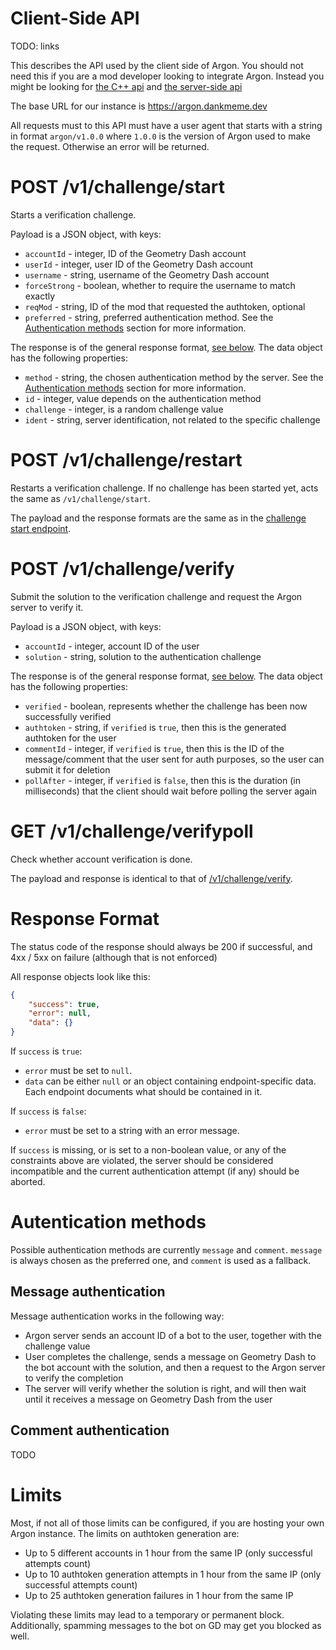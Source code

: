 # Client-Side API

TODO: links

This describes the API used by the client side of Argon. You should not need this if you are a mod developer looking to integrate Argon. Instead you might be looking for [the C++ api](https://example.com) and [the server-side api](./server-api.md  )

The base URL for our instance is https://argon.dankmeme.dev

All requests must to this API must have a user agent that starts with a string in format `argon/v1.0.0` where `1.0.0` is the version of Argon used to make the request. Otherwise an error will be returned.

# POST /v1/challenge/start

Starts a verification challenge.

Payload is a JSON object, with keys:

* `accountId` - integer, ID of the Geometry Dash account
* `userId` - integer, user ID of the Geometry Dash account
* `username` - string, username of the Geometry Dash account
* `forceStrong` - boolean, whether to require the username to match exactly
* `reqMod` - string, ID of the mod that requested the authtoken, optional
* `preferred` - string, preferred authentication method. See the [Authentication methods](#authentication-methods) section for more information.

The response is of the general response format, [see below](#response-format). The data object has the following properties:

* `method` - string, the chosen authentication method by the server. See the [Authentication methods](#authentication-methods) section for more information.
* `id` - integer, value depends on the authentication method
* `challenge` - integer, is a random challenge value
* `ident` - string, server identification, not related to the specific challenge

# POST /v1/challenge/restart

Restarts a verification challenge. If no challenge has been started yet, acts the same as `/v1/challenge/start`.

The payload and the response formats are the same as in the [challenge start endpoint](#post-v1challengestart).

# POST /v1/challenge/verify

Submit the solution to the verification challenge and request the Argon server to verify it.

Payload is a JSON object, with keys:

* `accountId` - integer, account ID of the user
* `solution` - string, solution to the authentication challenge

The response is of the general response format, [see below](#response-format). The data object has the following properties:

* `verified` - boolean, represents whether the challenge has been now successfully verified
* `authtoken` - string, if `verified` is `true`, then this is the generated authtoken for the user
* `commentId` - integer, if `verified` is `true`, then this is the ID of the message/comment that the user sent for auth purposes, so the user can submit it for deletion
* `pollAfter` - integer, if `verified` is `false`, then this is the duration (in milliseconds) that the client should wait before polling the server again

# GET /v1/challenge/verifypoll

Check whether account verification is done.

The payload and response is identical to that of [/v1/challenge/verify](#post-v1challengeverify).

# Response Format

The status code of the response should always be 200 if successful, and 4xx / 5xx on failure (although that is not enforced)

All response objects look like this:

```json
{
    "success": true,
    "error": null,
    "data": {}
}
```

If `success` is `true`:

* `error` must be set to `null`.
* `data` can be either `null` or an object containing endpoint-specific data. Each endpoint documents what should be contained in it.

If `success` is `false`:

* `error` must be set to a string with an error message.

If `success` is missing, or is set to a non-boolean value, or any of the constraints above are violated, the server should be considered incompatible and the current authentication attempt (if any) should be aborted.

# Autentication methods

Possible authentication methods are currently `message` and `comment`. `message` is always chosen as the preferred one, and `comment` is used as a fallback.

## Message authentication

Message authentication works in the following way:

* Argon server sends an account ID of a bot to the user, together with the challenge value
* User completes the challenge, sends a message on Geometry Dash to the bot account with the solution, and then a request to the Argon server to verify the completion
* The server will verify whether the solution is right, and will then wait until it receives a message on Geometry Dash from the user

## Comment authentication

TODO

# Limits

Most, if not all of those limits can be configured, if you are hosting your own Argon instance. The limits on authtoken generation are:

* Up to 5 different accounts in 1 hour from the same IP (only successful attempts count)
* Up to 10 authtoken generation attempts in 1 hour from the same IP (only successful attempts count)
* Up to 25 authtoken generation failures in 1 hour from the same IP

Violating these limits may lead to a temporary or permanent block. Additionally, spamming messages to the bot on GD may get you blocked as well.

